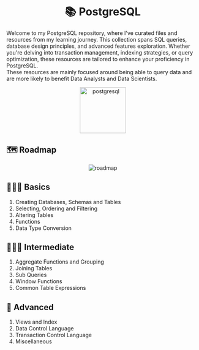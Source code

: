 <h1 align="center">📚 PostgreSQL</h1>

Welcome to my PostgreSQL repository, where I've curated files and resources from my learning journey. This collection spans SQL queries, database design principles, and advanced features exploration. Whether you're delving into transaction management, indexing strategies, or query optimization, these resources are tailored to enhance your proficiency in PostgreSQL.  
These resources are mainly focused around being able to query data and are more likely to benefit Data Analysts and Data Scientists.


<p align='center'>
  <img src="https://miro.medium.com/v2/resize:fit:1220/0*epnKnkKuLx2RAajt" alt="postgresql" height=120/>
</p>

<h2>🗺️ Roadmap</h2>
<p align='center'>
  <img src="https://i.ytimg.com/vi/yMqldbY2AAg/maxresdefault.jpg" alt="roadmap"/>
</p>


## 👨🏻‍🎓 Basics
1. Creating Databases, Schemas and Tables
2. Selecting, Ordering and Filtering
3. Altering Tables
4. Functions
5. Data Type Conversion

## 👨🏻‍🔧 Intermediate
1. Aggregate Functions and Grouping
2. Joining Tables
3. Sub Queries
4. Window Functions
5. Common Table Expressions

## 🦾 Advanced
1. Views and Index
2. Data Control Language
3. Transaction Control Language
4. Miscellaneous
